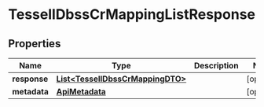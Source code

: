 

# TessellDbssCrMappingListResponse


## Properties

Name | Type | Description | Notes
------------ | ------------- | ------------- | -------------
**response** | [**List&lt;TessellDbssCrMappingDTO&gt;**](TessellDbssCrMappingDTO.md) |  |  [optional]
**metadata** | [**ApiMetadata**](ApiMetadata.md) |  |  [optional]



